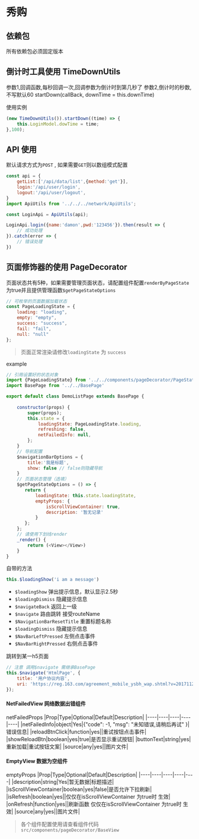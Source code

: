 # 秀购

## 依赖包
所有依赖包必须固定版本

## 倒计时工具使用 TimeDownUtils

参数1,回调函数,每秒回调一次,回调参数为倒计时到第几秒了
参数2,倒计时的秒数,不写默认60
startDown(callBack, downTime = this.downTime)

使用实例
```javascript
(new TimeDownUtils()).startDown((time) => {
    this.LoginModel.dowTime = time;
},100);
```



## API 使用
默认请求方式为`POST` , 如果需要`GET`则以数组模式配置

```javascript
const api = {
    getList:['/api/data/list',{method:'get'}],
    login:'/api/user/login',
    logout:'/api/user/logout',
}
import ApiUtils from '../../../network/ApiUtils';

const LoginApi = ApiUtils(api);

LoginApi.login({name:'damon',pwd:'123456'}).then(result => {
    // 成功处理
}).catch(error => {
    // 错误处理
})
```
        
           

## 页面修饰器的使用 PageDecorator


页面状态共有5种，如果需要管理页面状态，请配置组件配置`renderByPageState`为true并且提供管理函数`$getPageStateOptions`
```javascript
// 可枚举的页面数据加载状态
const PageLoadingState = {
    loading: "loading",
    empty: "empty",
    success: "success",
    fail: "fail",
    null: "null"
};
```

> 页面正常渲染请修改`loadingState` 为 `success`

example
```javascript
// 引用设置好的状态对象
import {PageLoadingState} from '../../components/pageDecorator/PageState';
import BasePage from '../../BasePage'

export default class DemoListPage extends BasePage {
    
    constructor(props) {
        super(props);
        this.state = {
            loadingState: PageLoadingState.loading,
            refreshing: false,
            netFailedInfo: null,
        };
    }
    // 导航配置
    $navigationBarOptions = {
        title:'我是标题',
        show: false // false则隐藏导航
    }
    // 页面状态管理（选填）
    $getPageStateOptions = () => {
       return {
           loadingState: this.state.loadingState,
           emptyProps: {
               isScrollViewContainer: true,
               description: '暂无记录'
           }
       };
    };
    // 请使用下划线render
    _render() {
        return (<View></View>)
    }
}
```


自带的方法

```javascript
this.$loadingShow('i am a message')

```
- `$loadingShow` 弹出提示信息，默认显示2.5秒
- `$loadingDismiss` 隐藏提示信息
- `$navigateBack` 返回上一级
- `$navigate` 路由跳转 接受routeName
- `$NavigationBarResetTitle` 重置标题名称
- `$loadingDismiss` 隐藏提示信息
- `$NavBarLeftPressed` 左侧点击事件
- `$NavBarRightPressed` 右侧点击事件


跳转到某一h5页面

```javascript
// 注意 调用$navigate 需继承BasePage
this.$navigate('HtmlPage', {
    title: '用户协议内容',
    uri: 'https://reg.163.com/agreement_mobile_ysbh_wap.shtml?v=20171127'
});
```
#### NetFailedView 网络数据出错组件

netFailedProps
|Prop|Type|Optional|Default|Description|
|----|----|----|----|----|
|netFailedInfo|object|Yes|{"code": -1, "msg": "未知错误,请稍后再试" }|错误信息|
|reloadBtnClick|function|yes||重试按钮点击事件|
|showReloadBtn|boolean|yes|true|是否显示重试按钮|
|buttonText|string|yes|重新加载|重试按钮文案|
|source|any|yes||图片文件|

#### EmptyView 数据为空组件

emptyProps
|Prop|Type|Optional|Default|Description|
|----|----|----|----|----|
|description|string|Yes|暂无数据|标题描述|
|isScrollViewContainer|boolean|yes|false|是否允许下拉刷新|
|isRefresh|boolean|yes||仅仅在isScrollViewContainer 为true时 生效|
|onRefresh|function|yes||刷新函数 仅仅在isScrollViewContainer 为true时 生效|
|source|any|yes||图片文件|

> 各个组件配置使用请查看组件代码 `src/components/pageDecorator/BaseView`